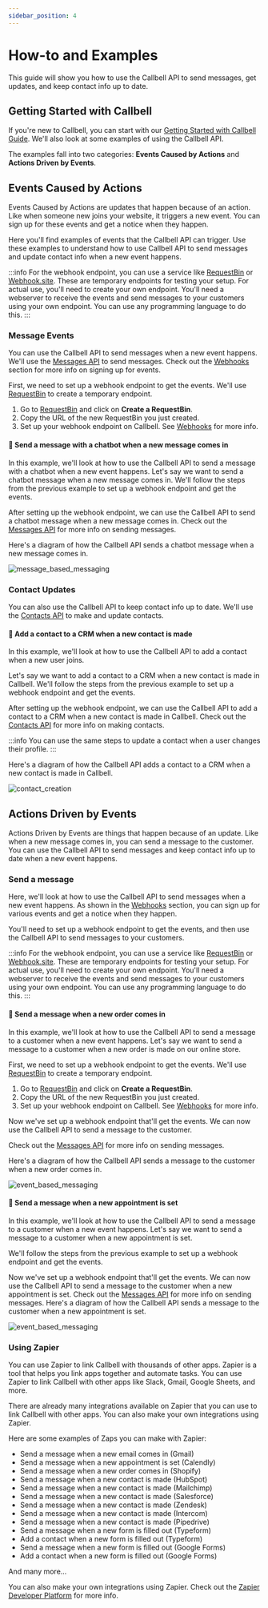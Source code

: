 ```yaml
---
sidebar_position: 4
---
```


# How-to and Examples

This guide will show you how to use the Callbell API to send messages, get updates, and keep contact info up to date.

## Getting Started with Callbell

If you're new to Callbell, you can start with our [Getting Started with Callbell Guide](/getting_started).
We'll also look at some examples of using the Callbell API.

The examples fall into two categories: **Events Caused by Actions** and **Actions Driven by Events**.

## Events Caused by Actions

Events Caused by Actions are updates that happen because of an action. Like when someone new joins your website, it triggers a new event. You can sign up for these events and get a notice when they happen.

Here you'll find examples of events that the Callbell API can trigger. Use these examples to understand how to use Callbell API to send messages and update contact info when a new event happens.

:::info
For the webhook endpoint, you can use a service like [RequestBin](https://requestbin.com/) or [Webhook.site](https://webhook.site/). These are temporary endpoints for testing your setup. For actual use, you'll need to create your own endpoint. You'll need a webserver to receive the events and send messages to your customers using your own endpoint. You can use any programming language to do this.
:::

### Message Events

You can use the Callbell API to send messages when a new event happens.
We'll use the [Messages API](/api_reference/messages_api/introduction) to send messages. Check out the [Webhooks](/api_reference/webhooks/introduction) section for more info on signing up for events.

First, we need to set up a webhook endpoint to get the events. We'll use [RequestBin](https://requestbin.com/) to create a temporary endpoint.

1. Go to [RequestBin](https://requestbin.com/) and click on **Create a RequestBin**.
2. Copy the URL of the new RequestBin you just created.
3. Set up your webhook endpoint on Callbell. See [Webhooks](/api_reference/webhooks/introduction) for more info.

#### 🤖 Send a message with a chatbot when a new message comes in

In this example, we'll look at how to use the Callbell API to send a message with a chatbot when a new event happens. Let's say we want to send a chatbot message when a new message comes in. We'll follow the steps from the previous example to set up a webhook endpoint and get the events.

After setting up the webhook endpoint, we can use the Callbell API to send a chatbot message when a new message comes in. Check out the [Messages API](/api_reference/messages_api/introduction) for more info on sending messages.

Here's a diagram of how the Callbell API sends a chatbot message when a new message comes in.

![message_based_messaging](./assets/message_chatbot.png)

### Contact Updates

You can also use the Callbell API to keep contact info up to date.
We'll use the [Contacts API](/api_reference/contacts_api/introduction) to make and update contacts.

#### 📝 Add a contact to a CRM when a new contact is made

In this example, we'll look at how to use the Callbell API to add a contact when a new user joins.

Let's say we want to add a contact to a CRM when a new contact is made in Callbell. We'll follow the steps from the previous example to set up a webhook endpoint and get the events.

After setting up the webhook endpoint, we can use the Callbell API to add a contact to a CRM when a new contact is made in Callbell. Check out the [Contacts API](/api_reference/contacts_api/introduction) for more info on making contacts.

:::info
You can use the same steps to update a contact when a user changes their profile.
:::

Here's a diagram of how the Callbell API adds a contact to a CRM when a new contact is made in Callbell.

![contact_creation](./assets/create_contact.png)

## Actions Driven by Events

Actions Driven by Events are things that happen because of an update. Like when a new message comes in, you can send a message to the customer. You can use the Callbell API to send messages and keep contact info up to date when a new event happens.

### Send a message

Here, we'll look at how to use the Callbell API to send messages when a new event happens. As shown in the [Webhooks](/api_reference/webhooks/introduction) section, you can sign up for various events and get a notice when they happen.

You'll need to set up a webhook endpoint to get the events, and then use the Callbell API to send messages to your customers.

:::info
For the webhook endpoint, you can use a service like [RequestBin](https://requestbin.com/) or [Webhook.site](https://webhook.site/). These are temporary endpoints for testing your setup. For actual use, you'll need to create your own endpoint.
You'll need a webserver to receive the events and send messages to your customers using your own endpoint. You can use any programming language to do this.
:::

#### 🛒 Send a message when a new order comes in

In this example, we'll look at how to use the Callbell API to send a message to a customer when a new event happens.
Let's say we want to send a message to a customer when a new order is made on our online store.

First, we need to set up a webhook endpoint to get the events. We'll use [RequestBin](https://requestbin.com/) to create a temporary endpoint.

1. Go to [RequestBin](https://requestbin.com/) and click on **Create a RequestBin**.
2. Copy the URL of the new RequestBin you just created.
3. Set up your webhook endpoint on Callbell. See [Webhooks](/api_reference/webhooks/introduction) for more info.

Now we've set up a webhook endpoint that'll get the events. We can now use the Callbell API to send a message to the customer.

Check out the [Messages API](/api_reference/messages_api/introduction) for more info on sending messages.

Here's a diagram of how the Callbell API sends a message to the customer when a new order comes in.

![event_based_messaging](./assets/orders_example.png)

#### 📅 Send a message when a new appointment is set

In this example, we'll look at how to use the Callbell API to send a message to a customer when a new event happens.
Let's say we want to send a message to a customer when a new appointment is set.

We'll follow the steps from the previous example to set up a webhook endpoint and get the events.

Now we've set up a webhook endpoint that'll get the events. We can now use the Callbell API to send a message to the customer when a new appointment is set. Check out the [Messages API](/api_reference/messages_api/introduction) for more info on sending messages. Here's a diagram of how the Callbell API sends a message to the customer when a new appointment is set.

![event_based_messaging](./assets/appointments_example.png)

### Using Zapier

You can use Zapier to link Callbell with thousands of other apps. Zapier is a tool that helps you link apps together and automate tasks. You can use Zapier to link Callbell with other apps like Slack, Gmail, Google Sheets, and more.

There are already many integrations available on Zapier that you can use to link Callbell with other apps. You can also make your own integrations using Zapier.

Here are some examples of Zaps you can make with Zapier:

- Send a message when a new email comes in (Gmail)
- Send a message when a new appointment is set (Calendly)
- Send a message when a new order comes in (Shopify)
- Send a message when a new contact is made (HubSpot)
- Send a message when a new contact is made (Mailchimp)
- Send a message when a new contact is made (Salesforce)
- Send a message when a new contact is made (Zendesk)
- Send a message when a new contact is made (Intercom)
- Send a message when a new contact is made (Pipedrive)
- Send a message when a new form is filled out (Typeform)
- Add a contact when a new form is filled out (Typeform)
- Send a message when a new form is filled out (Google Forms)
- Add a contact when a new form is filled out (Google Forms)

And many more...

You can also make your own integrations using Zapier. Check out the [Zapier Developer Platform](https://zapier.com/developer) for more info.
